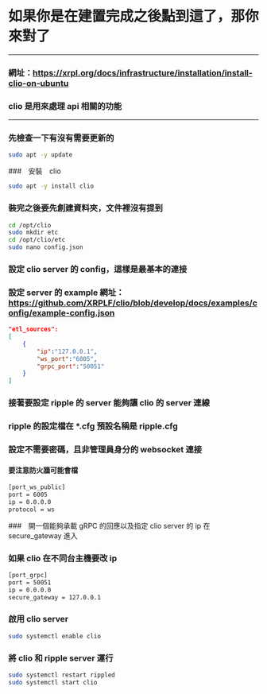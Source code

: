 # 如果你是在建置完成之後點到這了，那你來對了
---
### 網址：https://xrpl.org/docs/infrastructure/installation/install-clio-on-ubuntu
### clio 是用來處理 api 相關的功能  
---
### 先檢查一下有沒有需要更新的
```bash
sudo apt -y update
```
###　安裝　clio
```bash
sudo apt -y install clio
```
### 裝完之後要先創建資料夾，文件裡沒有提到
```bash
cd /opt/clio
sudo mkdir etc
cd /opt/clio/etc
sudo nano config.json
```
### 設定 clio server 的 config，這樣是最基本的連接
### 設定 server 的 example 網址：https://github.com/XRPLF/clio/blob/develop/docs/examples/config/example-config.json
```json
"etl_sources":
[
    {
        "ip":"127.0.0.1",
        "ws_port":"6005",
        "grpc_port":"50051"
    }
]
```
### 接著要設定 ripple 的 server 能夠讓 clio 的 server 連線
### ripple 的設定檔在 *.cfg 預設名稱是 ripple.cfg
### 設定不需要密碼，且非管理員身分的 websocket 連接
#### 要注意防火牆可能會檔
```txt
[port_ws_public]
port = 6005
ip = 0.0.0.0
protocol = ws
```
###　開一個能夠承載 gRPC 的回應以及指定 clio server 的 ip 在 secure_gateway 進入
###  如果 clio 在不同台主機要改 ip
```txt
[port_grpc]
port = 50051
ip = 0.0.0.0
secure_gateway = 127.0.0.1
```
### 啟用 clio server
```bash
sudo systemctl enable clio
```
### 將 clio 和 ripple server 運行
```bash
sudo systemctl restart rippled
sudo systemctl start clio
```
